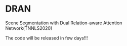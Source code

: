 # DRAN
Scene Segmentation with Dual Relation-aware Attention Network(TNNLS2020)

The code will be released in few days!!!
